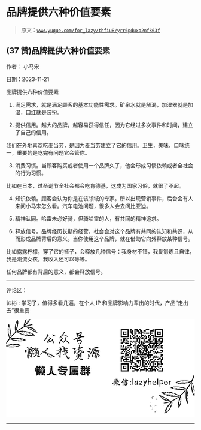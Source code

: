 # 品牌提供六种价值要素

> 原文：[`www.yuque.com/for_lazy/thfiu8/yrr6pduxo2nfk63f`](https://www.yuque.com/for_lazy/thfiu8/yrr6pduxo2nfk63f)

## (37 赞)品牌提供六种价值要素

作者： 小马宋

日期：2023-11-21

品牌提供六种价值要素

1.  满足需求，就是满足顾客的基本功能性需求。矿泉水就是解渴，加湿器就是加湿，口红就是装扮。

2.  提供信用。越大的品牌，越容易获得信任，因为它经过多次事件和时间，建立了自己的信用。

我们在外地喜欢吃麦当劳，是因为麦当劳建立了它的信用。卫生，美味，口味统一，重要的是吃完有问题它会管你。

3.  消费习惯。当顾客购买或者使用一个品牌久了，他会形成习惯依赖或者全社会的行为习惯。

比如在日本，过圣诞节全社会都会吃肯德基，这成为国家习俗，就很了不起。

4.  知识依赖。顾客会认为你是在该领域的专家。所以出现营销事件，后台会有人来问小马宋怎么看。汽车电池问题，很多人会去问比亚迪。

5.  精神认同。哈雷未必好骑，但骑哈雷的人，有共同的精神追求。

6.  释放信号。品牌经历长期的经营，社会会对这个品牌有共同的认知和共识，从而形成品牌背后的意义。当你使用这个品牌，就在借助它向外释放某种信号。

比如露露柠檬，穿了它的裤子，会释放几种信号：我身材不错，我爱锻炼且自律，我是潮流女孩，我收入还可以等等。

任何品牌都有背后的意义，都会释放信号。

* * *

评论区：

帅彬 : 学习了，值得多看几遍，在个人 IP 和品牌影响力辈出的时代，产品“走出去”很重要

![](img/1c37d505930596d12a88ab23e11aa07a.png)

* * *